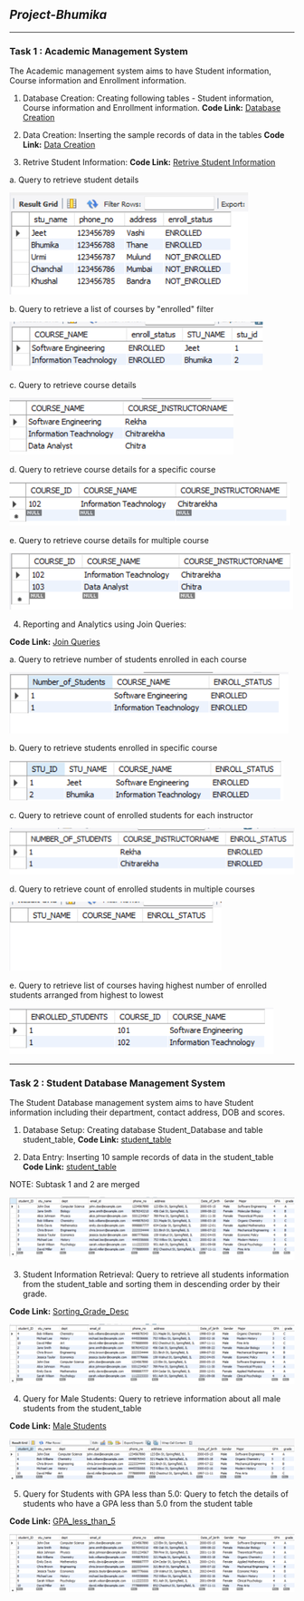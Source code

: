 ## *Project-Bhumika*
---
### **Task 1 : Academic Management System** 


The Academic management system aims to have Student information, Course information and Enrollment information.

1. Database Creation:
Creating following tables - Student information, Course information and Enrollment information.
**Code Link:** [Database Creation](https://github.com/Bhoomi05/Project-Bhumika/blob/main/Task1_Academic_Management_System/database_creation.sql)

2. Data Creation:
Inserting the sample records of data in the tables
**Code Link:** [Data Creation](https://github.com/Bhoomi05/Project-Bhumika/blob/main/Task1_Academic_Management_System/Data_Creation.sql)

3. Retrive Student Information:
**Code Link:** [Retrive Student Information](https://github.com/Bhoomi05/Project-Bhumika/blob/main/Task1_Academic_Management_System/retieve_student_info.sql)

a. Query to retrieve student details

![alt text](Student_Info_Output.png)

b. Query to retrieve a list of courses by "enrolled" filter

![alt text](Enrolled_filter_Output.png)

c. Query to retrieve course details

![alt text](Course_Info_Output.png)

d. Query to retrieve course details for a specific course

![alt text](Specific_Course_Output.png)

e. Query to retrieve course details for multiple course

![alt text](Multiple_Courses_Output.png)

4. Reporting and Analytics using Join Queries:

**Code Link:** [Join Queries](https://github.com/Bhoomi05/Project-Bhumika/blob/main/Task1_Academic_Management_System/Reporting_and_Analytics_Using_Join_Queries)

a. Query to retrieve number of students enrolled in each course

![alt text](Enrolled_Students_Each_Course_Output.png)

b. Query to retrieve students enrolled in specific course

![alt text](Enrolled_Students_Specific_Course_Output.png)

c. Query to retrieve count of enrolled students for each instructor

![alt text](Enrolled_Students_Each_Instructor_Output.png)

d. Query to retrieve count of enrolled students in multiple courses

![alt text](Enrolled_Students_Multiple_Courses_Output.png)

e. Query to retrieve list of courses having highest number of enrolled students arranged from highest to lowest

![alt text](Courses_Highest_Number_Of_Students_Output.png)

---
### **Task 2 : Student Database Management System** 

The Student Database management system aims to have Student information including their department, contact address, DOB and scores.

1. Database Setup:
Creating database Student_Database and table student_table, 
**Code Link:** [student_table](https://github.com/Bhoomi05/Project-Bhumika/blob/main/Task2_Student_Database_Management_System/Database_Setup%26Data_Entry.sql)

2. Data Entry:
Inserting 10 sample records of data in the student_table
**Code Link:** [student_table](https://github.com/Bhoomi05/Project-Bhumika/blob/main/Task2_Student_Database_Management_System/Database_Setup%26Data_Entry.sql)

NOTE: Subtask 1 and 2 are merged

![alt text](student_table.png)

3. Student Information Retrieval:
Query to retrieve all students information from the student_table and sorting them in descending order by their grade.

**Code Link:** [Sorting_Grade_Desc](https://github.com/Bhoomi05/Project-Bhumika/blob/main/Task2_Student_Database_Management_System/Sorting_Students_Grade_Desc.sql)

![alt text](Grade_Desc.png)

4. Query for Male Students:
Query to retrieve information about all male students from the
student_table

**Code Link:** [Male Students](https://github.com/Bhoomi05/Project-Bhumika/blob/main/Task2_Student_Database_Management_System/Query_for_Male_Students.sql)

![alt text](Male_Students.png)

5. Query for Students with GPA less than 5.0:
Query to fetch the details of students who have a GPA less than 5.0 from the student table

**Code Link:** [GPA_less_than_5](https://github.com/Bhoomi05/Project-Bhumika/blob/main/Task2_Student_Database_Management_System/Query_for_Male_Students.sql)

![!\[alt text\](GPA.png)](GPA_Less_than_5.png)